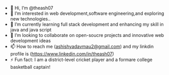 - 👋 Hi, I’m @theash07
- 👀 I’m interested in web development,software engineering,and exploring new technologies..
- 🌱 I’m currently learning full stack development and enhancing my skill in java and java script
- 💞️ I’m looking to collaborate on open-soucre projects and innovative web development ideas 
- 📫 How to reach me (ashishyadavmau2@gmail.com) and my linkdin profile is (https://www.linkedin.com/in/theash07)
- ⚡ Fun fact: I am a district-level cricket player and a formare college basketball captain!

<!---
theash07/theash07 is a ✨ special ✨ repository because its `README.md` (this file) appears on your GitHub profile.
You can click the Preview link to take a look at your changes.
--->
